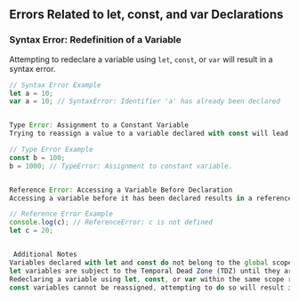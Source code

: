 ## Errors Related to let, const, and var Declarations

### Syntax Error: Redefinition of a Variable
Attempting to redeclare a variable using `let`, `const`, or `var` will result in a syntax error.

```javascript
// Syntax Error Example
let a = 10;
var a = 10; // SyntaxError: Identifier 'a' has already been declared


Type Error: Assignment to a Constant Variable
Trying to reassign a value to a variable declared with const will lead to a type error.

// Type Error Example
const b = 100;
b = 1000; // TypeError: Assignment to constant variable.


Reference Error: Accessing a Variable Before Declaration
Accessing a variable before it has been declared results in a reference error.

// Reference Error Example
console.log(c); // ReferenceError: c is not defined
let c = 20;


 Additional Notes
Variables declared with let and const do not belong to the global scope but to the script or block scope, which prevents accessing them before declaration.
let variables are subject to the Temporal Dead Zone (TDZ) until they are initialized.
Redeclaring a variable using let, const, or var within the same scope results in a syntax error.
const variables cannot be reassigned, attempting to do so will result in a type error.
